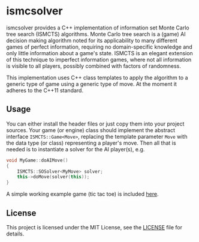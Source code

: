 # ismcsolver
ismcsolver provides a C++ implementation of information set Monte Carlo tree search (ISMCTS) algorithms. Monte Carlo tree search is a (game) AI decision making algorithm noted for its applicability to many different games of perfect information, requiring no domain-specific knowledge and only little information about a game's state. ISMCTS is an elegant extension of this technique to imperfect information games, where not all information is visible to all players, possibly combined with factors of randomness.

This implementation uses C++ class templates to apply the algorithm to a generic type of game using a generic type of move. At the moment it adheres to the C++11 standard.

## Usage
You can either install the header files or just copy them into your project sources. Your game (or engine) class should implement the abstract interface `ISMCTS::Game<Move>`, replacing the template parameter `Move` with the data type (or class) representing a player's move. Then all that is needed is to instantiate a solver for the AI player(s), e.g.
```cpp
void MyGame::doAIMove()
{
    ISMCTS::SOSolver<MyMove> solver;
    this->doMove(solver(this));
}
```
A simple working example game (tic tac toe) is included [here](test).

## License
This project is licensed under the MIT License, see the [LICENSE](LICENSE) file for details.
